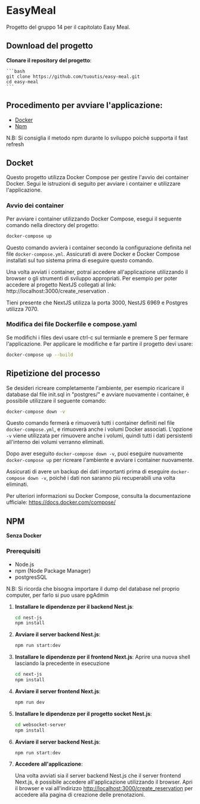 # EasyMeal
Progetto del gruppo 14 per il capitolato Easy Meal.

## Download del progetto

**Clonare il repository del progetto**:
   
    ```bash
    git clone https://github.com/tuoutis/easy-meal.git
    cd easy-meal
    ```

## Procedimento per avviare l'applicazione:

- [Docker](#docker)
- [Npm](#npm) 

N.B: Si consiglia il metodo npm durante lo sviluppo poichè supporta il fast refresh

## Docket <a name="docker"></a>

Questo progetto utilizza Docker Compose per gestire l'avvio dei container Docker. Segui le istruzioni di seguito per avviare i container e utilizzare l'applicazione.

### Avvio dei container

Per avviare i container utilizzando Docker Compose, esegui il seguente comando nella directory del progetto:

```bash
docker-compose up
```

Questo comando avvierà i container secondo la configurazione definita nel file `docker-compose.yml`. Assicurati di avere Docker e Docker Compose installati sul tuo sistema prima di eseguire questo comando.

Una volta avviati i container, potrai accedere all'applicazione utilizzando il browser o gli strumenti di sviluppo appropriati.
Per esempio per poter accedere al progetto NextJS collegati al link: http://localhost:3000/create_reservation .

Tieni presente che NextJS utilizza la porta 3000, NestJS 6969 e Postgres utilizza 7070.

### Modifica dei file Dockerfile e compose.yaml
Se modifichi i files devi usare ctrl-c sul termianle e premere S per fermare l'applicazione.
Per applicare le modifiche e far partire il progetto devi usare:

```bash
docker-compose up --build
```

## Ripetizione del processo

Se desideri ricreare completamente l'ambiente, per esempio ricaricare il database dal file init.sql in "postgres/" e avviare nuovamente i container, è possibile utilizzare il seguente comando:

```bash
docker-compose down -v
```

Questo comando fermerà e rimuoverà tutti i container definiti nel file `docker-compose.yml`, e rimuoverà anche i volumi Docker associati. L'opzione `-v` viene utilizzata per rimuovere anche i volumi, quindi tutti i dati persistenti all'interno dei volumi verranno eliminati.

Dopo aver eseguito `docker-compose down -v`, puoi eseguire nuovamente `docker-compose up` per ricreare l'ambiente e avviare i container nuovamente.

Assicurati di avere un backup dei dati importanti prima di eseguire `docker-compose down -v`, poiché i dati non saranno più recuperabili una volta eliminati.

Per ulteriori informazioni su Docker Compose, consulta la documentazione ufficiale: https://docs.docker.com/compose/

## NPM <a name="npm"></a>

**Senza Docker**

### Prerequisiti
- Node.js
- npm (Node Package Manager)
- postgresSQL

N.B: Si ricorda che bisogna importare il dump del database nel proprio computer, per farlo si puo usare pgAdmin

1. **Installare le dipendenze per il backend Nest.js**:

    ```bash
    cd nest-js
    npm install
    ``` 

2. **Avviare il server backend Nest.js**:

    ```bash
    npm run start:dev
    ```

3. **Installare le dipendenze per il frontend Next.js**:
    Aprire una nuova shell lasciando la precedente in esecuzione

    ```bash
    cd next-js
    npm install
    ```

4. **Avviare il server frontend Next.js**:

    ```bash
    npm run dev
    ```

5. **Installare le dipendenze per il progetto socket Nest.js**:

    ```bash
    cd websocket-server
    npm install
    ```

6. **Avviare il server backend Nest.js**:

    ```bash
    npm run start:dev
    ```

7. **Accedere all'applicazione**:
   
   Una volta avviati sia il server backend Nest.js che il server frontend Next.js, è possibile accedere all'applicazione utilizzando il browser. Apri il browser e vai all'indirizzo [http://localhost:3000/create_reservation](http://localhost:3000/create_reservation) per accedere alla pagina di creazione delle prenotazioni.
